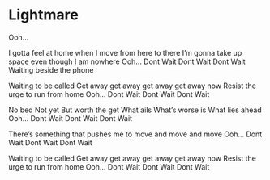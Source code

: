 # Lightmare

Ooh...

I gotta feel at home when I move from here to there
I’m gonna take up space even though I am nowhere
Ooh... Dont Wait Dont Wait Dont Wait
Waiting beside the phone 

Waiting to be called
Get away get away get away get away now
Resist the urge to run from home
Ooh... Dont Wait Dont Wait Dont Wait

No bed Not yet But worth the get
What ails What’s worse is What lies ahead
Ooh... Dont Wait Dont Wait Dont Wait

There’s something that pushes me to move and move and move
Ooh... Dont Wait Dont Wait Dont Wait

Waiting to be called
Get away get away get away get away now
Resist the urge to run from home
Ooh... Dont Wait Dont Wait Dont Wait

